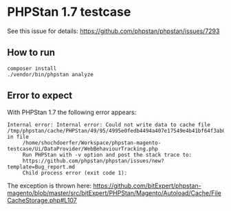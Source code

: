 # PHPStan 1.7 testcase

See this issue for details: https://github.com/phpstan/phpstan/issues/7293

## How to run

```
composer install
./vendor/bin/phpstan analyze
```

## Error to expect

With PHPStan 1.7 the following error appears:
```
Internal error: Internal error: Could not write data to cache file /tmp/phpstan/cache/PHPStan/49/95/4995e0fedb4494a407e17549e4b41bf64f3ab0ce.php. in file
     /home/shochdoerfer/Workspace/phpstan-magento-testcase/Ui/DataProvider/WebBehaviourTracking.php
     Run PHPStan with -v option and post the stack trace to:
     https://github.com/phpstan/phpstan/issues/new?template=Bug_report.md
     Child process error (exit code 1):
```

The exception is thrown here: https://github.com/bitExpert/phpstan-magento/blob/master/src/bitExpert/PHPStan/Magento/Autoload/Cache/FileCacheStorage.php#L107

